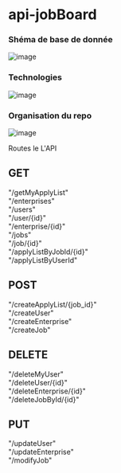 # api-jobBoard


### Shéma de base de donnée
![image](https://github.com/vicous6/api-jobBoard/assets/92452177/d100531f-9192-424b-8b36-4a0c79ac534f)

### Technologies
![image](https://github.com/vicous6/api-jobBoard/assets/92452177/a23ce726-ccd9-4f27-b5f4-a3fe76b6b043)

### Organisation du repo
![image](https://github.com/vicous6/api-jobBoard/assets/92452177/a7f6ce2b-5b27-4748-a2d7-e345e6e7a31f)


Routes le L'API
## GET
  "/getMyApplyList"  
  "/enterprises"  
  "/users"  
  "/user/{id}"  
  "/enterprise/{id}"  
  "/jobs"  
  "/job/{id}"  
  "/applyListByJobId/{id}"   
  "/applyListByUserId"  
  
## POST
  "/createApplyList/{job_id}"                                                              
  "/createUser"  
  "/createEnterprise"  
  "/createJob"  
  
## DELETE
  "/deleteMyUser"  
  "/deleteUser/{id}"  
  "/deleteEnterprise/{id}"  
  "/deleteJobById/{id}"  
  
## PUT
  "/updateUser"  
  "/updateEnterprise"  
  "/modifyJob"  
                                                                                  
